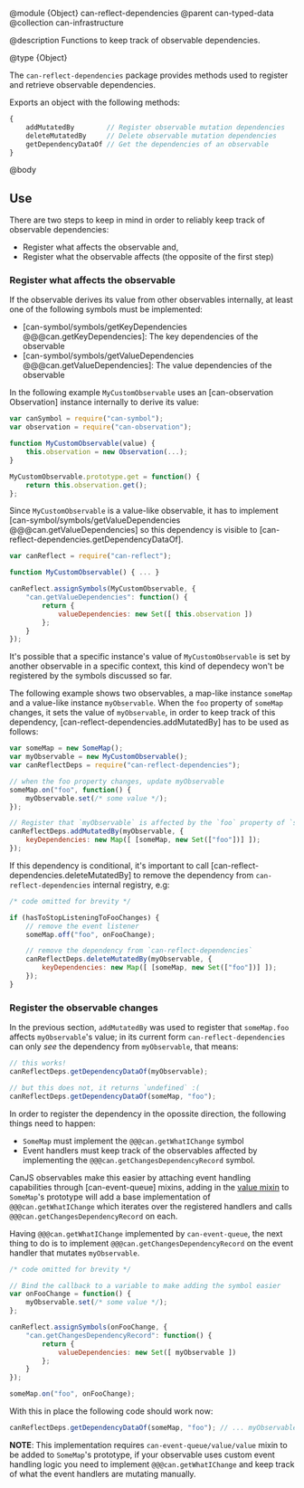 @module {Object} can-reflect-dependencies
@parent can-typed-data
@collection can-infrastructure

@description Functions to keep track of observable dependencies.

@type {Object} 

The `can-reflect-dependencies` package provides methods used to register and 
retrieve observable dependencies. 

Exports an object with the following methods:

```js
{
	addMutatedBy        // Register observable mutation dependencies
	deleteMutatedBy     // Delete observable mutation dependencies 
	getDependencyDataOf // Get the dependencies of an observable 
}
```

@body

## Use

There are two steps to keep in mind in order to reliably keep track of 
observable dependencies:

- Register what affects the observable and,
- Register what the observable affects (the opposite of the first step)

### Register what affects the observable

If the observable derives its value from other observables internally, at least
one of the following symbols must be implemented:

- [can-symbol/symbols/getKeyDependencies @@@can.getKeyDependencies]: The key dependencies of the observable
- [can-symbol/symbols/getValueDependencies @@@can.getValueDependencies]: The value dependencies of the observable	

In the following example `MyCustomObservable` uses an [can-observation Observation]
instance internally to derive its value:

```js
var canSymbol = require("can-symbol");
var observation = require("can-observation");

function MyCustomObservable(value) {
	this.observation = new Observation(...);
}

MyCustomObservable.prototype.get = function() {
	return this.observation.get();
};
```

Since `MyCustomObservable` is a value-like observable, it has to implement
[can-symbol/symbols/getValueDependencies @@@can.getValueDependencies] so this 
dependency is visible to [can-reflect-dependencies.getDependencyDataOf].

```js
var canReflect = require("can-reflect");

function MyCustomObservable() { ... }

canReflect.assignSymbols(MyCustomObservable, {
	"can.getValueDependencies": function() {
		return {
			valueDependencies: new Set([ this.observation ])
		};
	}
});
```

It's possible that a specific instance's value of `MyCustomObservable` is set by
another observable in a specific context, this kind of dependecy won't be registered
by the symbols discussed so far.

The following example shows two observables, a map-like instance `someMap` and a 
value-like instance `myObservable`. When the `foo` property of `someMap` changes, 
it sets the value of `myObservable`, in order to keep track of this dependency, 
[can-reflect-dependencies.addMutatedBy] has to be used as follows:

```js
var someMap = new SomeMap();
var myObservable = new MyCustomObservable();
var canReflectDeps = require("can-reflect-dependencies");

// when the foo property changes, update myObservable
someMap.on("foo", function() {
	myObservable.set(/* some value */);
});

// Register that `myObservable` is affected by the `foo` property of `someMap`
canReflectDeps.addMutatedBy(myObservable, {
	keyDependencies: new Map([ [someMap, new Set(["foo"])] ]);
});
```

If this dependency is conditional, it's important to call [can-reflect-dependencies.deleteMutatedBy] 
to remove the dependency from `can-reflect-dependencies` internal registry, e.g:

```js
/* code omitted for brevity */

if (hasToStopListeningToFooChanges) {
	// remove the event listener
	someMap.off("foo", onFooChange);

	// remove the dependency from `can-reflect-dependencies`
	canReflectDeps.deleteMutatedBy(myObservable, {
		keyDependencies: new Map([ [someMap, new Set(["foo"])] ]);
	});
}
```

### Register the observable changes

In the previous section, `addMutatedBy` was used to register that `someMap.foo` 
affects `myObservable`'s value; in its current form `can-reflect-dependencies` 
can only _see_ the dependency from `myObservable`, that means:

```js
// this works!
canReflectDeps.getDependencyDataOf(myObservable);

// but this does not, it returns `undefined` :(
canReflectDeps.getDependencyDataOf(someMap, "foo");
```

In order to register the dependency in the opossite direction, the following 
things need to happen:

- `SomeMap` must implement the `@@@can.getWhatIChange` symbol
- Event handlers must keep track of the observables affected by implementing the 
	`@@@can.getChangesDependencyRecord` symbol.

CanJS observables make this easier by attaching event handling capabilities through
[can-event-queue] mixins, adding in the [value mixin](https://github.com/canjs/can-event-queue/blob/master/value/value.js) 
to `SomeMap`'s prototype will add a base implementation of `@@@can.getWhatIChange` 
which iterates over the registered handlers and calls `@@@can.getChangesDependencyRecord` 
on each.

Having `@@@can.getWhatIChange` implemented by `can-event-queue`, the next thing 
to do is to implement `@@@can.getChangesDependencyRecord` on the event handler
that mutates `myObservable`. 

```js
/* code omitted for brevity */

// Bind the callback to a variable to make adding the symbol easier
var onFooChange = function() {
	myObservable.set(/* some value */);
};

canReflect.assignSymbols(onFooChange, {
	"can.getChangesDependencyRecord": function() {
		return {
			valueDependencies: new Set([ myObservable ])
		};
	}
});

someMap.on("foo", onFooChange);
```

With this in place the following code should work now:

```js
canReflectDeps.getDependencyDataOf(someMap, "foo"); // ... myObservable
```

**NOTE**: This implementation requires `can-event-queue/value/value` mixin to be
added to `SomeMap`'s prototype, if your observable uses custom event handling logic
you need to implement `@@@can.getWhatIChange` and keep track of what the event 
handlers are mutating manually.

